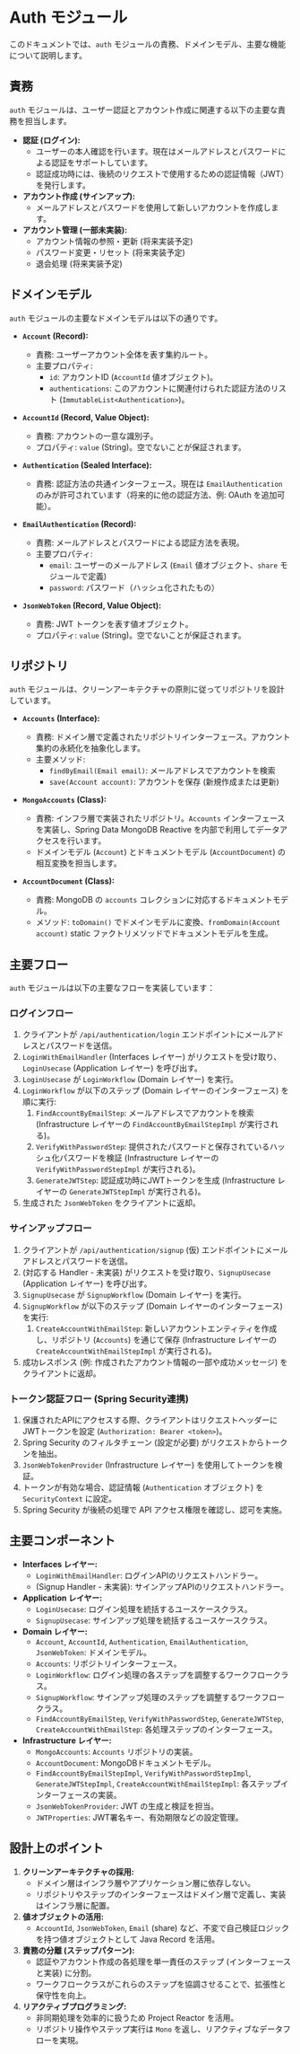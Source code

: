 # Auth モジュール

このドキュメントでは、`auth` モジュールの責務、ドメインモデル、主要な機能について説明します。

## 責務

`auth` モジュールは、ユーザー認証とアカウント作成に関連する以下の主要な責務を担当します。

*   **認証 (ログイン):**
    *   ユーザーの本人確認を行います。現在はメールアドレスとパスワードによる認証をサポートしています。
    *   認証成功時には、後続のリクエストで使用するための認証情報（JWT）を発行します。
*   **アカウント作成 (サインアップ):**
    *   メールアドレスとパスワードを使用して新しいアカウントを作成します。
*   **アカウント管理 (一部未実装):**
    *   アカウント情報の参照・更新 (将来実装予定)
    *   パスワード変更・リセット (将来実装予定)
    *   退会処理 (将来実装予定)

## ドメインモデル

`auth` モジュールの主要なドメインモデルは以下の通りです。

*   **`Account` (Record):**
    *   責務: ユーザーアカウント全体を表す集約ルート。
    *   主要プロパティ:
        *   `id`: アカウントID (`AccountId` 値オブジェクト)。
        *   `authentications`: このアカウントに関連付けられた認証方法のリスト (`ImmutableList<Authentication>`)。

*   **`AccountId` (Record, Value Object):**
    *   責務: アカウントの一意な識別子。
    *   プロパティ: `value` (String)。空でないことが保証されます。

*   **`Authentication` (Sealed Interface):**
    *   責務: 認証方法の共通インターフェース。現在は `EmailAuthentication` のみが許可されています（将来的に他の認証方法、例: OAuth を追加可能）。

*   **`EmailAuthentication` (Record):**
    *   責務: メールアドレスとパスワードによる認証方法を表現。
    *   主要プロパティ:
        *   `email`: ユーザーのメールアドレス (`Email` 値オブジェクト、`share` モジュールで定義)
        *   `password`: パスワード（ハッシュ化されたもの）

*   **`JsonWebToken` (Record, Value Object):**
    *   責務: JWT トークンを表す値オブジェクト。
    *   プロパティ: `value` (String)。空でないことが保証されます。

## リポジトリ

`auth` モジュールは、クリーンアーキテクチャの原則に従ってリポジトリを設計しています。

*   **`Accounts` (Interface):**
    *   責務: ドメイン層で定義されたリポジトリインターフェース。アカウント集約の永続化を抽象化します。
    *   主要メソッド:
        *   `findByEmail(Email email)`: メールアドレスでアカウントを検索
        *   `save(Account account)`: アカウントを保存 (新規作成または更新)

*   **`MongoAccounts` (Class):**
    *   責務: インフラ層で実装されたリポジトリ。`Accounts` インターフェースを実装し、Spring Data MongoDB Reactive を内部で利用してデータアクセスを行います。
    *   ドメインモデル (`Account`) とドキュメントモデル (`AccountDocument`) の相互変換を担当します。

*   **`AccountDocument` (Class):**
    *   責務: MongoDB の `accounts` コレクションに対応するドキュメントモデル。
    *   メソッド: `toDomain()` でドメインモデルに変換、`fromDomain(Account account)` static ファクトリメソッドでドキュメントモデルを生成。

## 主要フロー

`auth` モジュールは以下の主要なフローを実装しています：

### ログインフロー

1.  クライアントが `/api/authentication/login` エンドポイントにメールアドレスとパスワードを送信。
2.  `LoginWithEmailHandler` (Interfaces レイヤー) がリクエストを受け取り、`LoginUsecase` (Application レイヤー) を呼び出す。
3.  `LoginUsecase` が `LoginWorkflow` (Domain レイヤー) を実行。
4.  `LoginWorkflow` が以下のステップ (Domain レイヤーのインターフェース) を順に実行:
    1.  `FindAccountByEmailStep`: メールアドレスでアカウントを検索 (Infrastructure レイヤーの `FindAccountByEmailStepImpl` が実行される)。
    2.  `VerifyWithPasswordStep`: 提供されたパスワードと保存されているハッシュ化パスワードを検証 (Infrastructure レイヤーの `VerifyWithPasswordStepImpl` が実行される)。
    3.  `GenerateJWTStep`: 認証成功時にJWTトークンを生成 (Infrastructure レイヤーの `GenerateJWTStepImpl` が実行される)。
5.  生成された `JsonWebToken` をクライアントに返却。

### サインアップフロー

1.  クライアントが `/api/authentication/signup` (仮) エンドポイントにメールアドレスとパスワードを送信。
2.  (対応する Handler - 未実装) がリクエストを受け取り、`SignupUsecase` (Application レイヤー) を呼び出す。
3.  `SignupUsecase` が `SignupWorkflow` (Domain レイヤー) を実行。
4.  `SignupWorkflow` が以下のステップ (Domain レイヤーのインターフェース) を実行:
    1.  `CreateAccountWithEmailStep`: 新しいアカウントエンティティを作成し、リポジトリ (`Accounts`) を通じて保存 (Infrastructure レイヤーの `CreateAccountWithEmailStepImpl` が実行される)。
5.  成功レスポンス (例: 作成されたアカウント情報の一部や成功メッセージ) をクライアントに返却。

### トークン認証フロー (Spring Security連携)

1.  保護されたAPIにアクセスする際、クライアントはリクエストヘッダーにJWTトークンを設定 (`Authorization: Bearer <token>`)。
2.  Spring Security のフィルタチェーン (設定が必要) がリクエストからトークンを抽出。
3.  `JsonWebTokenProvider` (Infrastructure レイヤー) を使用してトークンを検証。
4.  トークンが有効な場合、認証情報 (`Authentication` オブジェクト) を `SecurityContext` に設定。
5.  Spring Security が後続の処理で API アクセス権限を確認し、認可を実施。

## 主要コンポーネント

*   **Interfaces レイヤー:**
    *   `LoginWithEmailHandler`: ログインAPIのリクエストハンドラー。
    *   (Signup Handler - 未実装): サインアップAPIのリクエストハンドラー。
*   **Application レイヤー:**
    *   `LoginUsecase`: ログイン処理を統括するユースケースクラス。
    *   `SignupUsecase`: サインアップ処理を統括するユースケースクラス。
*   **Domain レイヤー:**
    *   `Account`, `AccountId`, `Authentication`, `EmailAuthentication`, `JsonWebToken`: ドメインモデル。
    *   `Accounts`: リポジトリインターフェース。
    *   `LoginWorkflow`: ログイン処理の各ステップを調整するワークフロークラス。
    *   `SignupWorkflow`: サインアップ処理のステップを調整するワークフロークラス。
    *   `FindAccountByEmailStep`, `VerifyWithPasswordStep`, `GenerateJWTStep`, `CreateAccountWithEmailStep`: 各処理ステップのインターフェース。
*   **Infrastructure レイヤー:**
    *   `MongoAccounts`: `Accounts` リポジトリの実装。
    *   `AccountDocument`: MongoDBドキュメントモデル。
    *   `FindAccountByEmailStepImpl`, `VerifyWithPasswordStepImpl`, `GenerateJWTStepImpl`, `CreateAccountWithEmailStepImpl`: 各ステップインターフェースの実装。
    *   `JsonWebTokenProvider`: JWT の生成と検証を担当。
    *   `JWTProperties`: JWT署名キー、有効期限などの設定管理。

## 設計上のポイント

1.  **クリーンアーキテクチャの採用:**
    *   ドメイン層はインフラ層やアプリケーション層に依存しない。
    *   リポジトリやステップのインターフェースはドメイン層で定義し、実装はインフラ層に配置。
2.  **値オブジェクトの活用:**
    *   `AccountId`, `JsonWebToken`, `Email` (share) など、不変で自己検証ロジックを持つ値オブジェクトとして Java Record を活用。
3.  **責務の分離 (ステップパターン):**
    *   認証やアカウント作成の各処理を単一責任のステップ (インターフェースと実装) に分割。
    *   ワークフロークラスがこれらのステップを協調させることで、拡張性と保守性を向上。
4.  **リアクティブプログラミング:**
    *   非同期処理を効率的に扱うため Project Reactor を活用。
    *   リポジトリ操作やステップ実行は `Mono` を返し、リアクティブなデータフローを実現。
